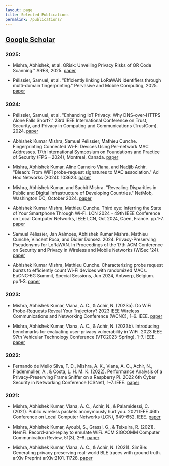 ```yaml
---
layout: page
title: Selected Publications 
permalink: /publications/
---
```

## [Google Scholar](https://scholar.google.fr/citations?hl=en&user=4d47gF4AAAAJ&view_op=list_works&sortby=pubdate)

### 2025: 
* Mishra, Abhishek, et al. QRisk: Unveiling Privacy Risks of QR Code Scanning." ARES, 2025. [paper](https://github.com/miishra/miishra.github.io/blob/master/papers/ARES_QR_codes.pdf)
  
* Pélissier, Samuel, et al. "Efficiently linking LoRaWAN identifiers through multi-domain fingerprinting." Pervasive and Mobile Computing, 2025. [paper](https://github.com/miishra/miishra.github.io/blob/master/papers/PMC2024_LoRaWAN.pdf) 

### 2024: 
* Pélissier, Samuel, et al. "Enhancing IoT Privacy: Why DNS-over-HTTPS Alone Falls Short?." 23rd IEEE International Conference on Trust, Security, and Privacy in Computing and Communications (TrustCom). 2024. [paper](https://github.com/miishra/miishra.github.io/blob/master/papers/TrustCom_2024_Encrypted_DNS_IoT.pdf) 

* Abhishek Kumar Mishra, Samuel Pélissier, Mathieu Cunche. Fingerprinting Connected Wi-Fi Devices Using Per-network MAC Addresses. 17th International Symposium on Foundations and Practice of Security (FPS – 2024), Montreal, Canada. [paper](https://github.com/miishra/miishra.github.io/blob/master/papers/Fingerprinting_connected_Wi_Fi_devices_using_per_network_MAC_addresses___SECAI.pdf)

* Mishra, Abhishek Kumar, Aline Carneiro Viana, and Nadjib Achir. "Bleach: From WiFi probe-request signatures to MAC association." Ad Hoc Networks (2024): 103623. [paper](https://github.com/miishra/miishra.github.io/blob/master/papers/Bleach.pdf)

* Mishra, Abhishek Kumar, and Sachit Mishra. "Revealing Disparities in Public and Digital Infrastructure of Developing Countries." NetMob, Washington DC, October 2024. [paper](https://github.com/miishra/miishra.github.io/blob/master/papers/Finding_Trajectory_using_od_and_pd_netmob2024_HAL.pdf)

* Abhishek Kumar Mishra, Mathieu Cunche. Third eye: Inferring the State of Your Smartphone Through Wi-Fi. LCN 2024 - 49th IEEE Conference on Local Computer Networks, IEEE LCN, Oct 2024, Caen, France. pp.1-7. [paper](https://github.com/miishra/miishra.github.io/blob/master/papers/Third_Eye_Inferring_the_State_of_Your_Smartphone_Through_Wi-Fi.pdf)

* Samuel Pélissier, Jan Aalmoes, Abhishek Kumar Mishra, Mathieu Cunche, Vincent Roca, and Didier Donsez. 2024. Privacy-Preserving Pseudonyms for LoRaWAN. In Proceedings of the 17th ACM Conference on Security and Privacy in Wireless and Mobile Networks (WiSec '24). [paper](https://github.com/miishra/miishra.github.io/blob/master/papers/LoRaWAN_Pseudonyms.pdf)
  
*  Abhishek Kumar Mishra, Mathieu Cunche. Characterizing probe request bursts to efficiently count Wi-Fi devices with randomized MACs. EuCNC-6G Summit, Special Sessions, Jun 2024, Antwerp, Belgium. pp.1-3. [paper](https://github.com/miishra/miishra.github.io/blob/master/papers/Characterizing_probe_request_bursts_to_efficiently_count_randomized_Wi_Fi_devices.pdf)

### 2023: 
* Mishra, Abhishek Kumar, Viana, A. C., & Achir, N. (2023a). Do WiFi Probe-Requests Reveal Your Trajectory? 2023 IEEE Wireless Communications and Networking Conference (WCNC), 1–6. IEEE. [paper](https://github.com/miishra/miishra.github.io/blob/master/papers/Do_WiFi_Probe-Requests_Reveal_Your_Trajectory.pdf) 
  
* Mishra, Abhishek Kumar, Viana, A. C., & Achir, N. (2023b). Introducing benchmarks for evaluating user-privacy vulnerability in WiFi. 2023 IEEE 97th Vehicular Technology Conference (VTC2023-Spring), 1–7. IEEE. [paper](https://github.com/miishra/miishra.github.io/blob/master/papers/Introducing_benchmarks_for_evaluating_user-privacy_vulnerability_in_WiFi.pdf) 

### 2022: 
* Fernando de Mello Silva, F. D., Mishra, A. K., Viana, A. C., Achir, N., Fladenmuller, A., & Costa, L. H. M. K. (2022). Performance Analysis of a Privacy-Preserving Frame Sniffer on a Raspberry Pi. 2022 6th Cyber Security in Networking Conference (CSNet), 1–7. IEEE. [paper](https://github.com/miishra/miishra.github.io/blob/master/papers/Performance_Analysis_of_a_Privacy-Preserving_Frame_Sniffer_on_a_Raspberry_Pi_CSNet.pdf) 

### 2021: 
* Mishra, Abhishek Kumar, Viana, A. C., Achir, N., & Palamidessi, C. (2021). Public wireless packets anonymously hurt you. 2021 IEEE 46th Conference on Local Computer Networks (LCN), 649–652. IEEE. [paper](https://github.com/miishra/miishra.github.io/blob/master/papers/Public_Wireless_Packets_Anonymously_Hurt_You.pdf) 
    
* Mishra, Abhishek Kumar, Ayoubi, S., Grassi, G., & Teixeira, R. (2021). NemFi: Record-and-replay to emulate WiFi. ACM SIGCOMM Computer Communication Review, 51(3), 2–8. [paper](https://github.com/miishra/miishra.github.io/blob/master/papers/NemFi.pdf) 
    
* Mishra, Abhishek Kumar, Viana, A. C., & Achir, N. (2021). SimBle: Generating privacy preserving real-world BLE traces with ground truth. arXiv Preprint arXiv:2101. 11728. [paper](https://github.com/miishra/miishra.github.io/blob/master/papers/SimBle_Archive.pdf) 
